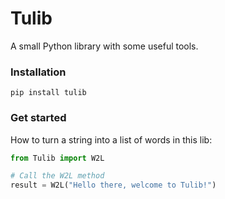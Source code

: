 # Tulib
A small Python library with some useful tools.

### Installation
```
pip install tulib
```

### Get started
How to turn a string into a list of words in this lib:

```Python
from Tulib import W2L

# Call the W2L method
result = W2L("Hello there, welcome to Tulib!")
```